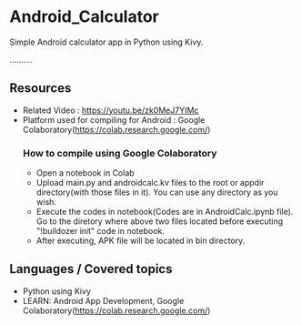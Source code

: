 # Android_Calculator

Simple Android calculator app in Python using Kivy.

..........

## Resources
+ Related Video : https://youtu.be/zk0MeJ7YIMc
+ Platform used for compiling for Android : Google Colaboratory(https://colab.research.google.com/)
  ### How to compile using Google Colaboratory
  + Open a notebook in Colab
  + Upload main.py and androidcalc.kv files to the root or appdir directory(with those files in it). You can use any directory as you wish. 
  + Execute the codes in notebook(Codes are in AndroidCalc.ipynb file). Go to the diretory where above two files located before executing "!buildozer init" code in notebook.
  + After executing, APK file will be located in bin directory.

## Languages / Covered topics
+ Python using Kivy
+ LEARN: Android App Development, Google Colaboratory(https://colab.research.google.com/)
